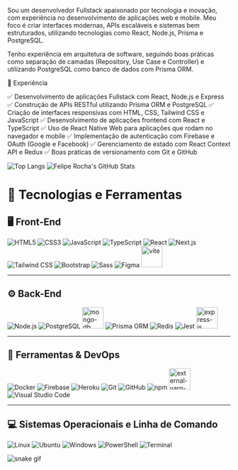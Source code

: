 
Sou um desenvolvedor Fullstack apaixonado por tecnologia e inovação, com experiência no desenvolvimento de aplicações web e mobile. Meu foco é criar interfaces modernas, APIs escaláveis e sistemas bem estruturados, utilizando tecnologias como React, Node.js, Prisma e PostgreSQL.

Tenho experiência em arquitetura de software, seguindo boas práticas como separação de camadas (Repository, Use Case e Controller) e utilizando PostgreSQL como banco de dados com Prisma ORM.

🚀 Experiência

✅ Desenvolvimento de aplicações Fullstack com React, Node.js e Express
✅ Construção de APIs RESTful utilizando Prisma ORM e PostgreSQL
✅ Criação de interfaces responsivas com HTML, CSS, Tailwind CSS e JavaScript
✅ Desenvolvimento de aplicações frontend com React e TypeScript
✅ Uso de React Native Web para aplicações que rodam no navegador e mobile
✅ Implementação de autenticação com Firebase e OAuth (Google e Facebook)
✅ Gerenciamento de estado com React Context API e Redux
✅ Boas práticas de versionamento com Git e GitHub
  
![Top Langs](https://github-readme-stats.vercel.app/api/top-langs/?username=duduzinmuller&layout=compact&theme=dark)
![Felipe Rocha's GitHub Stats](https://github-readme-stats.vercel.app/api?username=duduzinmuller&show_icons=true&theme=dark)

# 🚀 Tecnologias e Ferramentas  

## 🖥️ Front-End  
![HTML5](https://img.icons8.com/color/48/html-5--v1.png) ![CSS3](https://img.icons8.com/color/48/css3.png) ![JavaScript](https://img.icons8.com/color/48/javascript--v1.png) ![TypeScript](https://img.icons8.com/fluency/48/typescript--v1.png) ![React](https://img.icons8.com/plasticine/48/react.png) ![Next.js](https://img.icons8.com/fluency/48/nextjs.png) ![Tailwind CSS](https://img.icons8.com/color/48/tailwind_css.png) ![Bootstrap](https://img.icons8.com/color/48/bootstrap--v2.png) ![Sass](https://img.icons8.com/external-tal-revivo-color-tal-revivo/48/external-sass-a-style-sheet-professional-grade-css-extension-language-logo-color-tal-revivo.png) ![Figma](https://img.icons8.com/color/48/figma--v1.png) <img width="48" height="48" src="https://img.icons8.com/fluency/48/vite.png" alt="vite"/>

---  

## ⚙️ Back-End  
![Node.js](https://img.icons8.com/fluency/48/node-js.png) ![PostgreSQL](https://img.icons8.com/color/48/postgreesql.png) <img width="48" height="48" src="https://img.icons8.com/color/48/mongo-db.png" alt="mongo-db"/>
 ![Prisma ORM](https://img.icons8.com/fluency/48/prisma-orm.png) ![Redis](https://img.icons8.com/color/48/redis--v1.png) ![Jest](https://img.icons8.com/external-tal-revivo-color-tal-revivo/48/external-jest-can-collect-code-coverage-information-from-entire-projects-logo-color-tal-revivo.png)  <img width="48" height="48" src="https://img.icons8.com/ios/50/FFFFFF/express-js.png" alt="express-js"/>

---  

## 🔧 Ferramentas & DevOps  
![Docker](https://img.icons8.com/color/48/docker.png) ![Firebase](https://img.icons8.com/color/48/firebase.png) ![Heroku](https://img.icons8.com/color/48/heroku.png) ![Git](https://img.icons8.com/color/48/git.png) ![GitHub](https://img.icons8.com/material-rounded/48/github.png) ![npm](https://img.icons8.com/color/48/npm.png) <img width="48" height="48" src="https://img.icons8.com/external-tal-revivo-color-tal-revivo/48/external-yarn-fast-reliable-and-secure-dependency-management-web-portal-logo-color-tal-revivo.png" alt="external-yarn-fast-reliable-and-secure-dependency-management-web-portal-logo-color-tal-revivo"/> ![Visual Studio Code](https://img.icons8.com/color/48/visual-studio-code-2019.png)  

---  

## 💻 Sistemas Operacionais e Linha de Comando  
![Linux](https://img.icons8.com/color/48/linux--v1.png) ![Ubuntu](https://img.icons8.com/color/48/ubuntu--v1.png) ![Windows](https://img.icons8.com/fluency/48/windows-10.png) ![PowerShell](https://img.icons8.com/color/48/powershell.png) ![Terminal](https://img.icons8.com/color/48/console.png)  


![snake gif](https://github.com/duduzinmuller/duduzinmuller/blob/output/github-contribution-grid-snake.gif)

